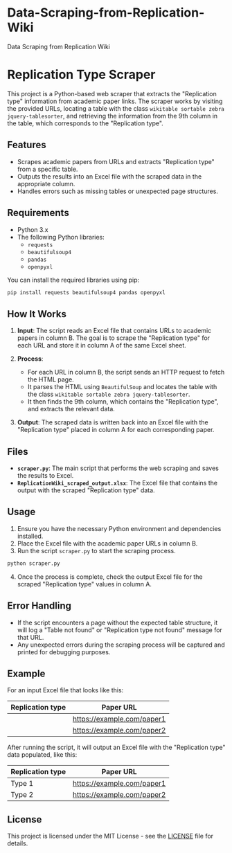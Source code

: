 # Data-Scraping-from-Replication-Wiki
Data Scraping from Replication Wiki
# Replication Type Scraper

This project is a Python-based web scraper that extracts the "Replication type" information from academic paper links. The scraper works by visiting the provided URLs, locating a table with the class `wikitable sortable zebra jquery-tablesorter`, and retrieving the information from the 9th column in the table, which corresponds to the "Replication type".

## Features

- Scrapes academic papers from URLs and extracts "Replication type" from a specific table.
- Outputs the results into an Excel file with the scraped data in the appropriate column.
- Handles errors such as missing tables or unexpected page structures.

## Requirements

- Python 3.x
- The following Python libraries:
  - `requests`
  - `beautifulsoup4`
  - `pandas`
  - `openpyxl`

You can install the required libraries using pip:

```bash
pip install requests beautifulsoup4 pandas openpyxl
```

## How It Works

1. **Input**: The script reads an Excel file that contains URLs to academic papers in column B. The goal is to scrape the "Replication type" for each URL and store it in column A of the same Excel sheet.
  
2. **Process**:
   - For each URL in column B, the script sends an HTTP request to fetch the HTML page.
   - It parses the HTML using `BeautifulSoup` and locates the table with the class `wikitable sortable zebra jquery-tablesorter`.
   - It then finds the 9th column, which contains the "Replication type", and extracts the relevant data.

3. **Output**: The scraped data is written back into an Excel file with the "Replication type" placed in column A for each corresponding paper.

## Files

- **`scraper.py`**: The main script that performs the web scraping and saves the results to Excel.
- **`ReplicationWiki_scraped_output.xlsx`**: The Excel file that contains the output with the scraped "Replication type" data.

## Usage

1. Ensure you have the necessary Python environment and dependencies installed.
2. Place the Excel file with the academic paper URLs in column B.
3. Run the script `scraper.py` to start the scraping process.

```bash
python scraper.py
```

4. Once the process is complete, check the output Excel file for the scraped "Replication type" values in column A.

## Error Handling

- If the script encounters a page without the expected table structure, it will log a "Table not found" or "Replication type not found" message for that URL.
- Any unexpected errors during the scraping process will be captured and printed for debugging purposes.

## Example

For an input Excel file that looks like this:

| Replication type | Paper URL                                      |
|------------------|------------------------------------------------|
|                  | https://example.com/paper1                     |
|                  | https://example.com/paper2                     |

After running the script, it will output an Excel file with the "Replication type" data populated, like this:

| Replication type | Paper URL                                      |
|------------------|------------------------------------------------|
| Type 1           | https://example.com/paper1                     |
| Type 2           | https://example.com/paper2                     |

## License

This project is licensed under the MIT License - see the [LICENSE](LICENSE) file for details.
